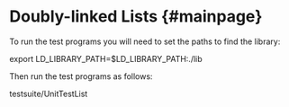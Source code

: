 
Doubly-linked Lists {#mainpage}
===================

To run the test programs you will need to set the paths to find the library:

export LD_LIBRARY_PATH=$LD_LIBRARY_PATH:./lib

Then run the test programs as follows:

testsuite/UnitTestList
